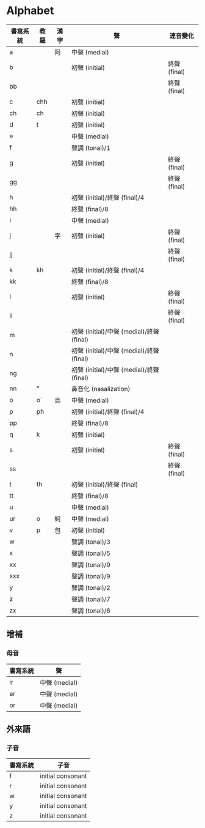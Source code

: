 # Alphabet

| 書寫系統 | 教羅 | 漢字 | 聲 | 連音變化 |
| --- | --- | --- | --- | --- |
| a || 阿 | 中聲 (medial) ||
| b ||| 初聲 (initial) | 終聲 (final) |
| bb |||| 終聲 (final) |
| c | chh || 初聲 (initial) ||
| ch | ch || 初聲 (initial) ||
| d | t || 初聲 (initial) ||
| e ||| 中聲 (medial) ||
| f ||| 聲調 (tonal)/1 ||
| g ||| 初聲 (initial) | 終聲 (final) |
| gg |||| 終聲 (final) |
| h ||| 初聲 (initial)/終聲 (final)/4 ||
| hh ||| 終聲 (final)/8 ||
| i ||| 中聲 (medial) ||
| j || 字 | 初聲 (initial) | 終聲 (final) |
| jj |||| 終聲 (final) |
| k | kh || 初聲 (initial)/終聲 (final)/4 ||
| kk ||| 終聲 (final)/8 ||
| l ||| 初聲 (initial) | 終聲 (final) |
| ll |||| 終聲 (final) |
| m ||| 初聲 (initial)/中聲 (medial)/終聲 (final) ||
| n ||| 初聲 (initial)/中聲 (medial)/終聲 (final) ||
| ng ||| 初聲 (initial)/中聲 (medial)/終聲 (final) ||
| nn | ⁿ || 鼻音化 (nasalization) ||
| o | o͘ | 烏 | 中聲 (medial) ||
| p | ph || 初聲 (initial)/終聲 (final)/4 ||
| pp ||| 終聲 (final)/8 ||
| q | k || 初聲 (initial) ||
| s ||| 初聲 (initial) | 終聲 (final) |
| ss |||| 終聲 (final) |
| t | th || 初聲 (initial)/終聲 (final) ||
| tt ||| 終聲 (final)/8 ||
| u ||| 中聲 (medial) ||
| ur | o | 蚵 | 中聲 (medial) ||
| v | p | 包 | 初聲 (initial) ||
| w ||| 聲調 (tonal)/3 ||
| x ||| 聲調 (tonal)/5 ||
| xx ||| 聲調 (tonal)/9 ||
| xxx ||| 聲調 (tonal)/9 ||
| y ||| 聲調 (tonal)/2 ||
| z ||| 聲調 (tonal)/7 ||
| zx ||| 聲調 (tonal)/6 ||

## 增補

### 母音

| 書寫系統 | 聲 |
| --- | --- |
| ir | 中聲 (medial) |
| er | 中聲 (medial) |
| or | 中聲 (medial) |

## 外來語

### 子音

| 書寫系統 | 子音 |
| --- | --- |
| f | initial consonant |
| r | initial consonant |
| w | initial consonant |
| y | initial consonant |
| z | initial consonant |
